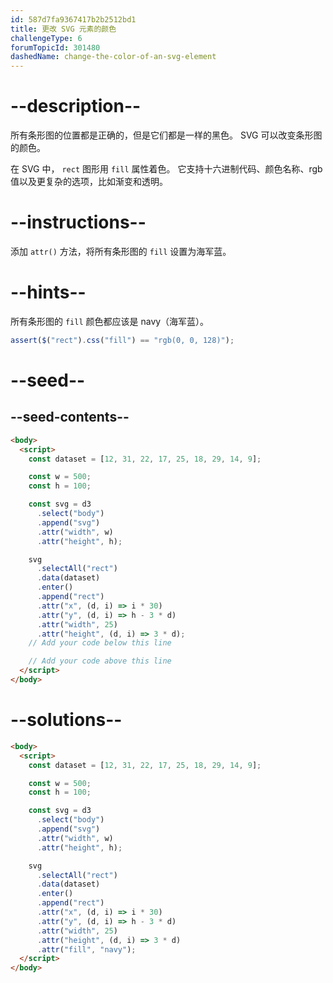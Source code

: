 ```yaml
---
id: 587d7fa9367417b2b2512bd1
title: 更改 SVG 元素的颜色
challengeType: 6
forumTopicId: 301480
dashedName: change-the-color-of-an-svg-element
---
```


# --description--

所有条形图的位置都是正确的，但是它们都是一样的黑色。 SVG 可以改变条形图的颜色。

在 SVG 中， `rect` 图形用 `fill` 属性着色。 它支持十六进制代码、颜色名称、rgb 值以及更复杂的选项，比如渐变和透明。

# --instructions--

添加 `attr()` 方法，将所有条形图的 `fill` 设置为海军蓝。

# --hints--

所有条形图的 `fill` 颜色都应该是 navy（海军蓝）。

```js
assert($("rect").css("fill") == "rgb(0, 0, 128)");
```

# --seed--

## --seed-contents--

```html
<body>
  <script>
    const dataset = [12, 31, 22, 17, 25, 18, 29, 14, 9];

    const w = 500;
    const h = 100;

    const svg = d3
      .select("body")
      .append("svg")
      .attr("width", w)
      .attr("height", h);

    svg
      .selectAll("rect")
      .data(dataset)
      .enter()
      .append("rect")
      .attr("x", (d, i) => i * 30)
      .attr("y", (d, i) => h - 3 * d)
      .attr("width", 25)
      .attr("height", (d, i) => 3 * d);
    // Add your code below this line

    // Add your code above this line
  </script>
</body>
```

# --solutions--

```html
<body>
  <script>
    const dataset = [12, 31, 22, 17, 25, 18, 29, 14, 9];

    const w = 500;
    const h = 100;

    const svg = d3
      .select("body")
      .append("svg")
      .attr("width", w)
      .attr("height", h);

    svg
      .selectAll("rect")
      .data(dataset)
      .enter()
      .append("rect")
      .attr("x", (d, i) => i * 30)
      .attr("y", (d, i) => h - 3 * d)
      .attr("width", 25)
      .attr("height", (d, i) => 3 * d)
      .attr("fill", "navy");
  </script>
</body>
```
